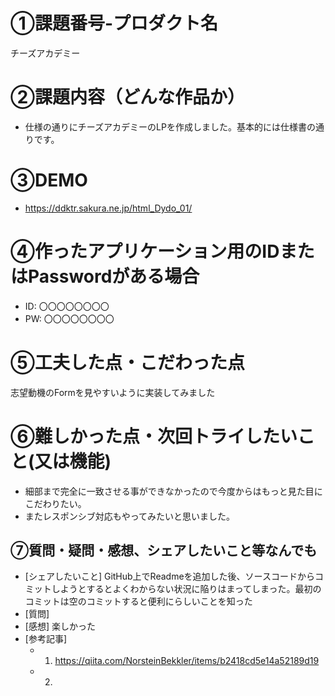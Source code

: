# ①課題番号-プロダクト名
チーズアカデミー

# ②課題内容（どんな作品か）
- 仕様の通りにチーズアカデミーのLPを作成しました。基本的には仕様書の通りです。

# ③DEMO
- https://ddktr.sakura.ne.jp/html_Dydo_01/

# ④作ったアプリケーション用のIDまたはPasswordがある場合
- ID: 〇〇〇〇〇〇〇〇
- PW: 〇〇〇〇〇〇〇〇

# ⑤工夫した点・こだわった点
志望動機のFormを見やすいように実装してみました

# ⑥難しかった点・次回トライしたいこと(又は機能)
- 細部まで完全に一致させる事ができなかったので今度からはもっと見た目にこだわりたい。
- またレスポンシブ対応もやってみたいと思いました。

## ⑦質問・疑問・感想、シェアしたいこと等なんでも
- [シェアしたいこと] GitHub上でReadmeを追加した後、ソースコードからコミットしようとするとよくわからない状況に陥りはまってしまった。最初のコミットは空のコミットすると便利にらしいことを知った
- [質問] 
- [感想] 楽しかった
- [参考記事]
  - 1. https://qiita.com/NorsteinBekkler/items/b2418cd5e14a52189d19 
  - 2. 
